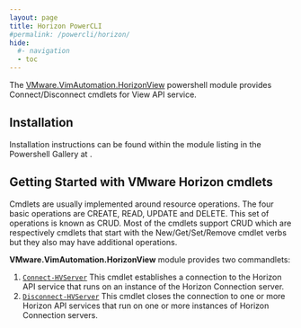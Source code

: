 ```yaml
---
layout: page
title: Horizon PowerCLI
#permalink: /powercli/horizon/
hide:
  #- navigation
  - toc
---
```

The [VMware.VimAutomation.HorizonView](https://www.powershellgallery.com/packages/VMware.VimAutomation.HorizonView/) powershell module provides Connect/Disconnect cmdlets for View API service.

## Installation
Installation instructions can be found within the module listing in the Powershell Gallery at [](https://www.powershellgallery.com/packages/VMware.VimAutomation.HorizonView).

## Getting Started with VMware Horizon cmdlets
Cmdlets are usually implemented around resource operations. The four basic operations are CREATE, READ, UPDATE and DELETE. This set of operations is known as CRUD. Most of the cmdlets support CRUD which are respectively cmdlets that start with the New/Get/Set/Remove cmdlet verbs but they also may have additional operations.

**VMware.VimAutomation.HorizonView** module provides two commandlets:
1. [`Connect-HVServer`](vmware.vimautomation.horizonview/commands/connect-hvserver/index.md)	This cmdlet establishes a connection to the Horizon API service that runs on an instance of the Horizon Connection server.
2. [`Disconnect-HVServer`](vmware.vimautomation.horizonview/commands/disconnect-hvserver/index.md)	This cmdlet closes the connection to one or more Horizon API services that run on one or more instances of Horizon Connection servers.
